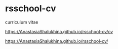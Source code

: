 # rsschool-cv

curriculum vitae

https://AnastasiaShalukhina.github.io/rsschool-cv/cv

https://AnastasiaShalukhina.github.io/rsschool-cv/
